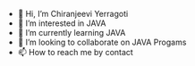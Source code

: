 - 👋 Hi, I’m Chiranjeevi Yerragoti
- 👀 I’m interested in JAVA
- 🌱 I’m currently learning JAVA
- 💞️ I’m looking to collaborate on JAVA Progams
- 📫 How to reach me by contact

<!---
chiru171221/chiru171221 is a ✨ special ✨ repository because its `README.md` (this file) appears on your GitHub profile.
You can click the Preview link to take a look at your changes.
--->
